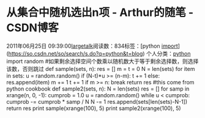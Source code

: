 # 从集合中随机选出n项 - Arthur的随笔 - CSDN博客
2011年06月25日 09:39:00[largetalk](https://me.csdn.net/largetalk)阅读数：834标签：[python																[import](https://so.csdn.net/so/search/s.do?q=import&t=blog)](https://so.csdn.net/so/search/s.do?q=python&t=blog)
个人分类：[python](https://blog.csdn.net/largetalk/article/category/715661)
import random
#如果剩余选择空间个数乘以随机数大于等于剩余选择数，则选择该数，否则跳过
def sample(sets, n):
    res = []
    m = t = 0
    N = len(sets)
    for item in sets:
        u = random.random()
        if (N-t)*u >= (n-m):
            t += 1
        else:
            res.append(item)
            m += 1
            t += 1
            if m >= n:
                break
    return res
#this come from python cookbook
def sample2(sets, n):
    N = len(sets)
    res = []
    for samp in xrange(n, 0, -1):
        cumprob = 1.0
        u = random.random()
        while u < cumprob:
            cumprob -= cumprob * samp / N
            N -= 1
        res.append(sets[len(sets)-N-1])
    return res
print sample(xrange(100), 5)
print sample2(xrange(100), 5)

